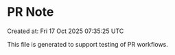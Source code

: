 # PR Note

Created at: Fri 17 Oct 2025 07:35:25 UTC

This file is generated to support testing of PR workflows.

